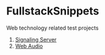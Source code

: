 # FullstackSnippets
Web technology related test projects

1. [Signaling Server](./SignalingServer/readme.md)
2. [Web Audio](./WebAudio/readme.md)
